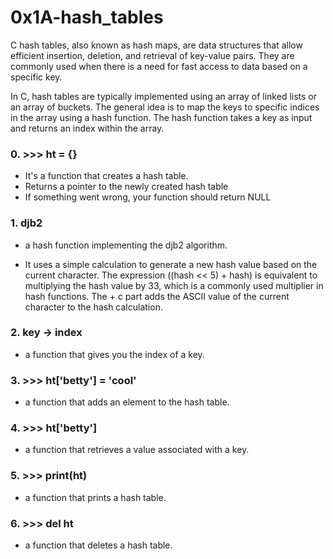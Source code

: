 # 0x1A-hash_tables
C hash tables, also known as hash maps, are data structures that allow efficient insertion, deletion, and retrieval of key-value pairs. They are commonly used when there is a need for fast access to data based on a specific key.

In C, hash tables are typically implemented using an array of linked lists or an array of buckets. The general idea is to map the keys to specific indices in the array using a hash function. The hash function takes a key as input and returns an index within the array.

### 0. >>> ht = {}
- It's a function that creates a hash table.
 - Returns a pointer to the newly created hash table
 - If something went wrong, your function should return NULL

### 1. djb2
* a hash function implementing the djb2 algorithm.
 - It uses a simple calculation to generate a new hash value based on the current character. The expression ((hash << 5) + hash) is equivalent to multiplying the hash value by 33, which is a commonly used multiplier in hash functions. The + c part adds the ASCII value of the current character to the hash calculation.

### 2. key -> index
- a function that gives you the index of a key.

### 3. >>> ht['betty'] = 'cool'
- a function that adds an element to the hash table.

### 4. >>> ht['betty']
* a function that retrieves a value associated with a key.

### 5. >>> print(ht)
- a function that prints a hash table.

### 6. >>> del ht
- a function that deletes a hash table.
